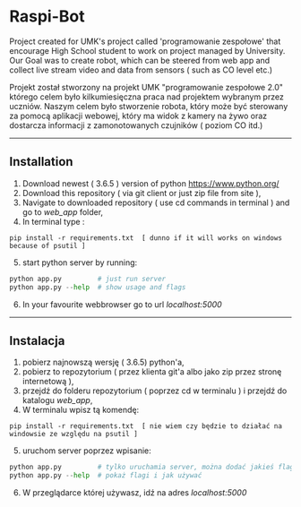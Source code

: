# Raspi-Bot
Project created for UMK's project called 'programowanie zespołowe' that encourage High School student to work on project managed by University. Our Goal was to create robot, which can be steered from web app and collect live stream video and data from sensors ( such as CO level etc.)

Projekt został stworzony na projekt UMK "programowanie zespołowe 2.0" którego celem było kilkumiesięczna praca nad projektem wybranym przez uczniów.
Naszym celem było stworzenie robota, który może być sterowany za pomocą aplikacji webowej, który ma widok z kamery na żywo oraz dostarcza informacji z zamonotowanych czujników ( poziom CO itd.)

***
## Installation 
1. Download newest ( 3.6.5 ) version of python https://www.python.org/
2. Download this repository ( via git client or just zip file from site ),
3. Navigate to downloaded repository ( use cd commands in terminal ) and go to *web_app* folder,
4. In terminal type : 
```
pip install -r requirements.txt  [ dunno if it will works on windows because of psutil ]
```
5. start python server by running:
```python
python app.py         # just run server 
python app.py --help  # show usage and flags 
```
6. In your favourite webbrowser go to url *localhost:5000*

***
## Instalacja 
1. pobierz najnowszą wersję ( 3.6.5) python'a,
2. pobierz to repozytorium ( przez klienta git'a albo jako zip przez stronę internetową ),
3. przejdź do folderu repozytorium ( poprzez cd w terminalu ) i przejdź do katalogu *web_app*,
4. W terminalu wpisz tą komendę: 
```
pip install -r requirements.txt  [ nie wiem czy będzie to działać na windowsie ze względu na psutil ]
```
5. uruchom server poprzez wpisanie:
```python
python app.py         # tylko uruchamia server, można dodać jakieś flagi 
python app.py --help  # pokaż flagi i jak używać
```
6. W przeglądarce której używasz, idź na adres *localhost:5000* 
